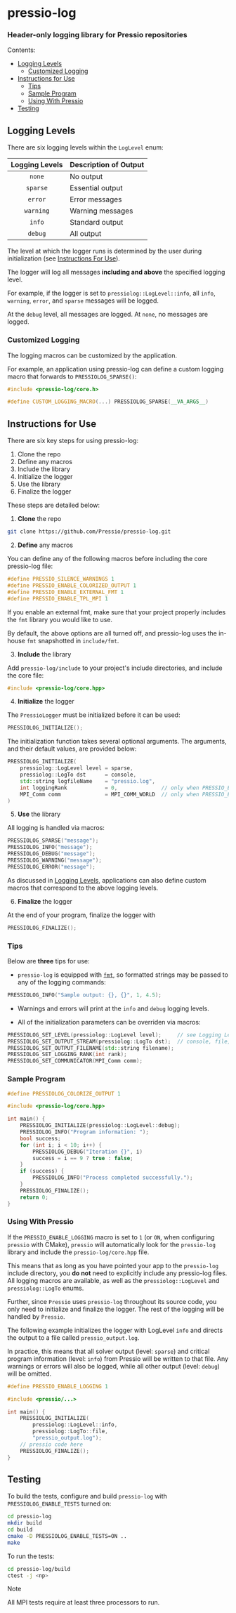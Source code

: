 # pressio-log
### Header-only logging library for Pressio repositories

Contents:
- [Logging Levels](logging-levels)
    - [Customized Logging](customized-logging)
- [Instructions for Use](instructions-for-use)
    - [Tips](tips)
    - [Sample Program](sample-program)
    - [Using With Pressio](using-with-pressio)
- [Testing](testing)

## Logging Levels

There are six logging levels within the `LogLevel` enum:

| Logging Levels | Description of Output |
| :------------: | :-------------------- |
| `none`         | No output             |
| `sparse`       | Essential output      |
| `error`        | Error messages        |
| `warning`      | Warning messages      |
| `info`         | Standard output       |
| `debug`        | All output            |

The level at which the logger runs is determined by the user during initialization (see [Instructions For Use](instructions-for-use)).

The logger will log all messages **including and above** the specified logging level.

For example, if the logger is set to `pressiolog::LogLevel::info`, all `info`, `warning`, `error`, and `sparse` messages will be logged.

At the `debug` level, all messages are logged. At `none`, no messages are logged.

### Customized Logging

The logging macros can be customized by the application.

For example, an application using pressio-log can define a custom logging macro that forwards to `PRESSIOLOG_SPARSE()`:

```cpp
#include <pressio-log/core.h>

#define CUSTOM_LOGGING_MACRO(...) PRESSIOLOG_SPARSE(__VA_ARGS__)
```

## Instructions for Use

There are six key steps for using pressio-log:

1. Clone the repo
2. Define any macros
3. Include the library
4. Initialize the logger
5. Use the library
6. Finalize the logger

These steps are detailed below:

1. **Clone** the repo

```sh
git clone https://github.com/Pressio/pressio-log.git
```

2. **Define** any macros

You can define any of the following macros before including the core pressio-log file:

```cpp
#define PRESSIO_SILENCE_WARNINGS 1
#define PRESSIO_ENABLE_COLORIZED_OUTPUT 1
#define PRESSIO_ENABLE_EXTERNAL_FMT 1
#define PRESSIO_ENABLE_TPL_MPI 1
```

If you enable an external fmt, make sure that your project properly includes the `fmt` library you would like to use.

By default, the above options are all turned off, and pressio-log uses the in-house `fmt` snapshotted in `include/fmt`.

3. **Include** the library

Add `pressio-log/include` to your project's include directories, and include the core file:

```cpp
#include <pressio-log/core.hpp>
```

4. **Initialize** the logger

The `PressioLogger` must be initialized before it can be used:

```cpp
PRESSIOLOG_INITIALIZE();
```

The initialization function takes several optional arguments. The arguments, and their default values, are provided below:

```cpp
PRESSIOLOG_INITIALIZE(
    pressiolog::LogLevel level = sparse,
    pressiolog::LogTo dst      = console,
    std::string logfileName    = "pressio.log",
    int loggingRank            = 0,              // only when PRESSIO_ENABLE_TPL_MPI=ON
    MPI_Comm comm              = MPI_COMM_WORLD  // only when PRESSIO_ENABLE_TPL_MPI=ON
)
```

5. **Use** the library

All logging is handled via macros:

```cpp
PRESSIOLOG_SPARSE("message");
PRESSIOLOG_INFO("message");
PRESSIOLOG_DEBUG("message");
PRESSIOLOG_WARNING("message");
PRESSIOLOG_ERROR("message");
```

As discussed in [Logging Levels](logging-levels), applications can also define custom macros that correspond to the above logging levels.

6. **Finalize** the logger

At the end of your program, finalize the logger with

```cpp
PRESSIOLOG_FINALIZE();
```

### Tips

Below are **three** tips for use:

- `pressio-log` is equipped with [`fmt`](https://github.com/fmtlib/fmt), so formatted strings may be passed to any of the logging commands:

```cpp
PRESSIOLOG_INFO("Sample output: {}, {}", 1, 4.5);
```

- Warnings and errors will print at the `info` and `debug` logging levels.

- All of the initialization parameters can be overriden via macros:

```cpp
PRESSIOLOG_SET_LEVEL(pressiolog::LogLevel level);     // see Logging Levels
PRESSIOLOG_SET_OUTPUT_STREAM(pressiolog::LogTo dst);  // console, file, both
PRESSIOLOG_SET_OUTPUT_FILENAME(std::string filename);
PRESSIOLOG_SET_LOGGING_RANK(int rank);
PRESSIOLOG_SET_COMMUNICATOR(MPI_Comm comm);
```

### Sample Program

```cpp
#define PRESSIOLOG_COLORIZE_OUTPUT 1

#include <pressio-log/core.hpp>

int main() {
    PRESSIOLOG_INITIALIZE(pressiolog::LogLevel::debug);
    PRESSIOLOG_INFO("Program information: ");
    bool success;
    for (int i; i < 10; i++) {
        PRESSIOLOG_DEBUG("Iteration {}", i)
        success = i == 9 ? true : false;
    }
    if (success) {
        PRESSIOLOG_INFO("Process completed successfully.");
    }
    PRESSIOLOG_FINALIZE();
    return 0;
}

```

### Using With Pressio

If the `PRESSIO_ENABLE_LOGGING` macro is set to `1` (or `ON`, when configuring `pressio` with CMake),
`pressio` will automatically look for the `pressio-log` library and include the `pressio-log/core.hpp` file.

This means that as long as you have pointed your app to the `pressio-log` include directory, you **do not** need to explicitly include any pressio-log files.
All logging macros are available, as well as the `pressiolog::LogLevel` and `pressiolog::LogTo` enums.

Further, since `Pressio` uses `pressio-log` throughout its source code, you only need to initialize and finalize the logger. The rest of the logging will be handled by `Pressio`.

The following example initializes the logger with LogLevel `info` and directs the output to a file called `pressio_output.log`.

In practice, this means that all solver output (level: `sparse`) and critical program information (level: `info`) from Pressio will be written to that file. Any warnings or errors will also be logged, while all other output (level: `debug`) will be omitted.

```cpp
#define PRESSIO_ENABLE_LOGGING 1

#include <pressio/...>

int main() {
    PRESSIOLOG_INITIALIZE(
        pressiolog::LogLevel::info,
        pressiolog::LogTo::file,
        "pressio_output.log");
    // pressio code here
    PRESSIOLOG_FINALIZE();
}

```

## Testing

To build the tests, configure and build `pressio-log` with `PRESSIOLOG_ENABLE_TESTS` turned on:

```sh
cd pressio-log
mkdir build
cd build
cmake -D PRESSIOLOG_ENABLE_TESTS=ON ..
make
```

To run the tests:

```sh
cd pressio-log/build
ctest -j <np>
```

> [!NOTE]
> All MPI tests require at least three processors to run.

